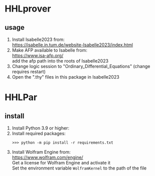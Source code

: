 # HHLprover
## usage
   1. Install Isabelle2023 from:<br>
        https://isabelle.in.tum.de/website-Isabelle2023/index.html  <br>
   2. Make AFP available to Isabelle from:<br>
	https://www.isa-afp.org/ <br>
      add the afp path into the roots of Isabelle2023 <br>
   3. Change logic session to "Ordinary_Differential_Equations" (change requires restart) <br>
   4. Open the ".thy" files in this package in Isabelle2023 <br>

# HHLPar
## install
   1. Install Python 3.9 or higher:
   2. Install required packages:
      ```
      >>> python -m pip install -r requirements.txt
      ```
   3. Install Wolfram Engine from:<br>
   	https://www.wolfram.com/engine/ <br>
      Get a license for Wolfram Engine and activate it <br>
      Set the environment variable `WolframKernel` to the path of the file

